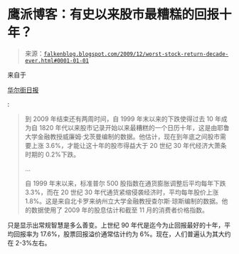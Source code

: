 <!--yml

分类：未分类

日期：2024-05-12 21:40:54

-->

# 鹰派博客：有史以来股市最糟糕的回报十年？

> 来源：[`falkenblog.blogspot.com/2009/12/worst-stock-return-decade-ever.html#0001-01-01`](http://falkenblog.blogspot.com/2009/12/worst-stock-return-decade-ever.html#0001-01-01)

来自于

[华尔街日报](http://online.wsj.com/article/SB10001424052748704786204574607993448916718.html)

:

> 到 2009 年结束还有两周时间，自 1999 年末以来的下跌使得过去 10 年成为自 1820 年代以来股市记录开始以来最糟糕的一个日历十年，这是由耶鲁大学金融教授威廉姆·戈茨曼编制的数据。他估计，现在到年底之间股市需要上涨 3.6%，才能让这十年的股市得益大于 20 世纪 30 年代经济大萧条时期的 0.2%下跌。
> 
> ...
> 
> 自 1999 年末以来，标准普尔 500 股指数在通货膨胀调整后平均每年下跌 3.3%，而在 20 世纪 30 年代通货紧缩侵袭经济时，平均每年股价上涨 1.8%。这是来自北卡罗来纳州立大学金融教授查尔斯·琼斯编制的数据。他的数据使用了 2009 年的股息估计和截至 11 月的消费者价格指数。

只是显示出常规智慧是多么善变。上世纪 90 年代是迄今为止回报最好的十年，平均回报率为 17.6%，股票回报溢价通常估计约为 6%。现在，人们普遍认为其大约在 2-3%左右。
